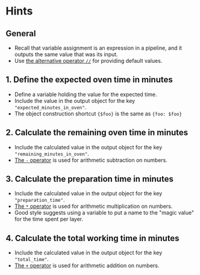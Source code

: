 # Hints

## General

- Recall that variable assignment is an expression in a pipeline,
  and it outputs the same value that was its input.
- Use [the alternative operator `//`][alternative] for providing default values.

## 1. Define the expected oven time in minutes

- Define a variable holding the value for the expected time.
- Include the value in the output object for the key `"expected_minutes_in_oven"`.
- The object construction shortcut `{$foo}` is the same as `{foo: $foo}`

## 2. Calculate the remaining oven time in minutes

- Include the calculated value in the output object for the key `"remaining_minutes_in_oven"`.
- [The `-` operator][subtraction] is used for arithmetic subtraction on numbers.

## 3. Calculate the preparation time in minutes

- Include the calculated value in the output object for the key `"preparation_time"`.
- [The `*` operator][multiplication] is used for arithmetic multiplication on numbers.
- Good style suggests using a variable to put a name to the "magic value" for the time spent per layer.

## 4. Calculate the total working time in minutes

- Include the calculated value in the output object for the key `"total_time"`.
- [The `+` operator][addition] is used for arithmetic addition on numbers.

[subtraction]: https://jqlang.github.io/jq/manual/v1.7/#subtraction
[multiplication]: https://jqlang.github.io/jq/manual/v1.7/#multiplication-division-modulo
[addition]: https://jqlang.github.io/jq/manual/v1.7/#addition
[alternative]: https://jqlang.github.io/jq/manual/v1.7/#alternative-operator